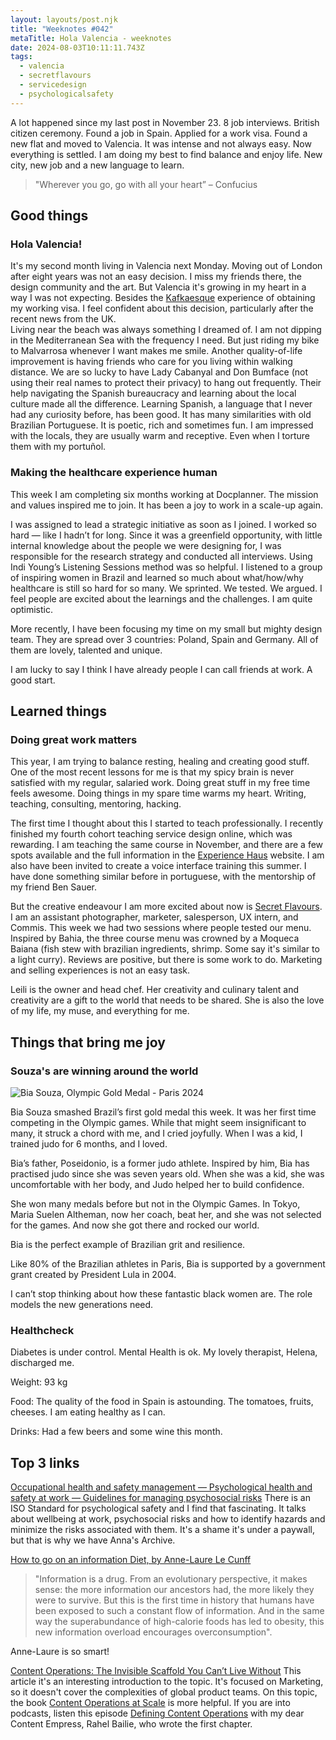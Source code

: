 ```yaml
---
layout: layouts/post.njk
title: "Weeknotes #042"
metaTitle: Hola Valencia - weeknotes
date: 2024-08-03T10:11:11.743Z
tags:
  - valencia
  - secretflavours
  - servicedesign
  - psychologicalsafety
---
```

A lot happened since my last post in November 23. 8 job interviews. British citizen ceremony. Found a job in Spain. Applied for a work visa. Found a new flat and moved to Valencia. It was intense and not always easy. Now everything is settled. I am doing my best to find balance and enjoy life. 
New city, new job and a new language to learn.           

> "Wherever you go, go with all your heart”
 – Confucius

## Good things

### Hola Valencia!

It's my second month living in Valencia next Monday. Moving out of London after eight years was not an easy decision. I miss my friends there, the design community and the art. But Valencia it's growing  in my heart in a way I was not expecting. 
Besides the [Kafkaesque](https://www.youtube.com/watch?v=myh_GWyliXU) experience of obtaining my working visa. I feel confident about this decision, particularly after the recent news from the UK.     
Living near the beach was always something I dreamed of. I am not dipping in the Mediterranean Sea with the frequency I need. But just riding my bike to Malvarrosa whenever I want makes me smile. 
Another quality-of-life improvement is having friends who care for you living within walking distance. We are so lucky to have Lady Cabanyal and Don Bumface (not using their real names to protect their privacy) to hang out frequently. Their help navigating the Spanish bureaucracy and learning about the local culture made all the difference. 
Learning Spanish, a language that I never had any curiosity before, has been good. It has many similarities with old Brazilian Portuguese. It is poetic, rich and sometimes fun. I am impressed with the locals, they are usually warm and receptive. Even when I torture them with my portuñol.  

### Making the healthcare experience human

This week I am completing six months working at Docplanner. The mission and values inspired me to join. It has been a joy to work in a scale-up again.   

I was assigned to lead a strategic initiative as soon as I joined. I worked so hard — like I hadn’t for long. Since it was a greenfield opportunity, with little internal knowledge about the people we were designing for, I was responsible for the research strategy and conducted all interviews. Using Indi Young’s Listening Sessions method was so helpful. I listened to a group of inspiring women in Brazil and learned so much about what/how/why healthcare is still so hard for so many. We sprinted. We tested. We argued. I feel people are excited about the learnings and the challenges. I am quite optimistic.  

More recently, I have been focusing my time on my small but mighty design team. They are spread over 3 countries: Poland, Spain and Germany. All of them are lovely, talented and unique.    

I am lucky to say I think I have already people I can call friends at work. A good start. 


## Learned things
### Doing great work matters

This year, I am trying to balance resting, healing and creating good stuff. One of the most recent lessons for me is that my spicy brain is never satisfied with my regular, salaried work. Doing great stuff in my free time feels awesome. Doing things in my spare time warms my heart. Writing, teaching, consulting, mentoring, hacking.    

The first time I thought about this I started to teach professionally.  I recently finished my fourth cohort teaching service design online, which was rewarding. I am teaching the same course in November, and there are a few spots available and the full information in the [Experience Haus](https://experiencehaus.com/course/service-design-online-course/) website. I am also have been invited to create a voice interface training this summer. I have done something similar before in portuguese, with the mentorship of my friend Ben Sauer.    

But the creative endeavour I am more excited about now is [Secret Flavours](https://www.secretflavours.com). I am an assistant photographer, marketer, salesperson, UX intern, and Commis. This week we had two sessions where people tested our menu. Inspired by Bahia, the three course menu was crowned by a Moqueca Baiana (fish stew with brazilian ingredients, shrimp. Some say it's similar to a light curry). Reviews are positive, but there is some work to do. Marketing and selling experiences is not an easy task.       

Leili is the owner and head chef. Her creativity and culinary talent and creativity are a gift to the world that needs to be shared. She is also the love of my life, my muse, and everything for me.     
    
## Things that bring me joy

### Souza's are winning around the world 

![Bia Souza, Olympic Gold Medal - Paris 2024](/images/biasouza.jpeg "Bia Souza, olympic athlete, celebrates her victory in Paris")

Bia Souza smashed Brazil’s first gold medal this week. It was her first time competing in the Olympic games. While that might seem insignificant to many, it struck a chord with me, and I cried joyfully. When I was a kid, I trained judo for 6 months, and I loved. 

Bia’s father, Poseidonio, is a former judo athlete. Inspired by him, Bia has practised judo since she was seven years old. When she was a kid, she was uncomfortable with her body, and Judo helped her to build confidence. 

She won many medals before but not in the Olympic Games. In Tokyo, Maria Suelen Altheman, now her coach, beat her, and she was not selected for the games. And now she got there and rocked our world.

Bia is the perfect example of Brazilian grit and resilience. 

Like 80% of the Brazilian athletes in Paris, Bia is supported by a government grant created by President Lula in 2004. 

I can’t stop thinking about how these fantastic black women are. The role models the new generations need. 

### Healthcheck

Diabetes is under control. Mental Health is ok. My lovely therapist, Helena, discharged me.  

Weight: 93 kg

Food: The quality of the food in Spain is astounding. The tomatoes, fruits, cheeses. I am eating healthy as I can.  

Drinks: Had a few beers and some wine this month. 

## Top 3 links

[Occupational health and safety management — Psychological health and safety at work — Guidelines for managing psychosocial risks](https://www.iso.org/standard/64283.html)
There is an ISO Standard for psychological safety and I find that fascinating. It talks about wellbeing at work, psychosocial risks and how to identify hazards and minimize the risks associated with them. It's a shame it's under a paywall, but that is why we have Anna's Archive. 

[How to go on an information Diet, by Anne-Laure Le Cunff](https://nesslabs.com/information-diet)
> "Information is a drug. From an evolutionary perspective, it makes sense: the more information our ancestors had, the more likely they were to survive. But this is the first time in history that humans have been exposed to such a constant flow of information. And in the same way the superabundance of high-calorie foods has led to obesity, this new information overload encourages overconsumption". 

Anne-Laure is so smart!   

[Content Operations: The Invisible Scaffold You Can’t Live Without](https://www.fenwick.media/all-blog-posts/what-is-content-operations)
This article it's an interesting introduction to the topic. It's focused on Marketing, so it doesn't cover the complexities of global product teams. On this topic, the book [Content Operations at Scale](https://publishing.vt.edu/site/books/e/10.21061/content_operations_evia/) is more helpful. If you are into podcasts, listen this episode [Defining Content Operations](https://player.captivate.fm/episode/18c97655-adef-4e9e-a489-54b16f272253) with my dear Content Empress, Rahel Bailie, who wrote the first chapter. 
